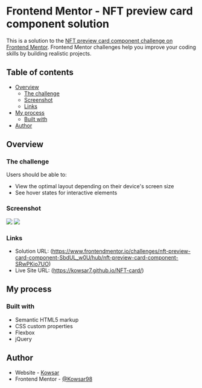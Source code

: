 # Frontend Mentor - NFT preview card component solution

This is a solution to the [NFT preview card component challenge on Frontend Mentor](https://www.frontendmentor.io/challenges/nft-preview-card-component-SbdUL_w0U). Frontend Mentor challenges help you improve your coding skills by building realistic projects. 

## Table of contents

- [Overview](#overview)
  - [The challenge](#the-challenge)
  - [Screenshot](#screenshot)
  - [Links](#links)
- [My process](#my-process)
  - [Built with](#built-with)
- [Author](#author)

## Overview

### The challenge

Users should be able to:

- View the optimal layout depending on their device's screen size
- See hover states for interactive elements

### Screenshot

![](./DesktopScreenshot.PNG)
![](./MobileScreenshot.PNG)

### Links

- Solution URL: (https://www.frontendmentor.io/challenges/nft-preview-card-component-SbdUL_w0U/hub/nft-preview-card-component-SRwPKio7UO)
- Live Site URL: (https://kowsar7.github.io/NFT-card/)

## My process

### Built with

- Semantic HTML5 markup
- CSS custom properties
- Flexbox
- jQuery

## Author

- Website - [Kowsar](https://github.com/Kowsar7)
- Frontend Mentor - [@Kowsar98](https://www.frontendmentor.io/profile/Kowsar98)
